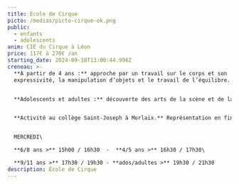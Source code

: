 ```yaml
---
title: École de Cirque
picto: /medias/picto-cirque-ok.png
public:
  - enfants
  - adolescents
anim: CIE du Cirque à Léon
price: 117€ à 270€ /an
starting_date: 2024-09-18T13:00:44.996Z
creneau: >-
  **À partir de 4 ans :** approche par un travail sur le corps et son
  expressivité, la manipulation d’objets et le travail de l’équilibre.


  **Adolescents et adultes :** découverte des arts de la scène et de la piste, développement des capacités physiques (souplesse, équilibre, agilité, tonicité) et d’expression et mise en avant des qualités artistiques de chacun.


  **Activité au collège Saint-Joseph à Morlaix.** Représentation en fin d’année scolaire.


  MERCREDI\

  **6/8 ans >** 15h00 / 16h30  -  **4/5 ans >** 16h30 / 17h30\

  **9/11 ans >** 17h30 / 19h30 - **ados/adultes >** 19h30 / 21h30
description: École de Cirque
---
```

